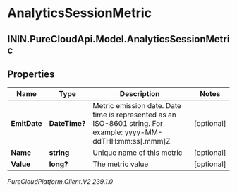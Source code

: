 # AnalyticsSessionMetric

## ININ.PureCloudApi.Model.AnalyticsSessionMetric

## Properties

|Name | Type | Description | Notes|
|------------ | ------------- | ------------- | -------------|
| **EmitDate** | **DateTime?** | Metric emission date. Date time is represented as an ISO-8601 string. For example: yyyy-MM-ddTHH:mm:ss[.mmm]Z | [optional] |
| **Name** | **string** | Unique name of this metric | [optional] |
| **Value** | **long?** | The metric value | [optional] |



_PureCloudPlatform.Client.V2 239.1.0_
